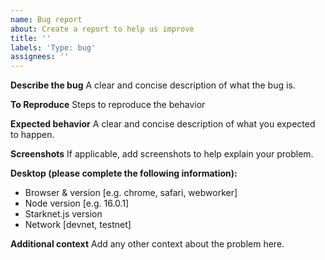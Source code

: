 ```yaml
---
name: Bug report
about: Create a report to help us improve
title: ''
labels: 'Type: bug'
assignees: ''
---
```


**Describe the bug**
A clear and concise description of what the bug is.

**To Reproduce**
Steps to reproduce the behavior

**Expected behavior**
A clear and concise description of what you expected to happen.

**Screenshots**
If applicable, add screenshots to help explain your problem.

**Desktop (please complete the following information):**

- Browser & version [e.g. chrome, safari, webworker]
- Node version [e.g. 16.0.1]
- Starknet.js version
- Network [devnet, testnet]

**Additional context**
Add any other context about the problem here.

